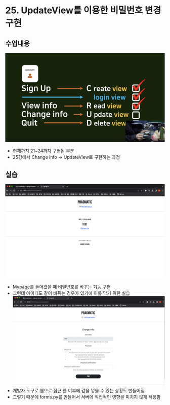 # 25. UpdateView를 이용한 비밀번호 변경 구현

## 수업내용
![](https://github.com/KangminNa/Django_Pinterest/blob/main/25/1.png?raw=true)
- 현재까지 21~24까지 구현된 부분
- 25강에서 Change info -> UpdateView로 구현하는 과정

## 실습
![](https://github.com/KangminNa/Django_Pinterest/blob/main/25/2.png?raw=true)
- Mypage를 들어왔을 때 비밀번호를 바꾸는 기능 구현
- 그런데 아이디도 같이 바뀌는 경우가 있기에 이를 막기 위한 실습
![](https://github.com/KangminNa/Django_Pinterest/blob/main/25/3.png?raw=true)
- 개발자 도구로 웹으로 접근 한 이후에 값을 넣을 수 있는 상황도 만들어짐
- 그렇기 때문에 forms.py를 만들어서 서버에 직접적인 영향을 미치지 않게 적용함